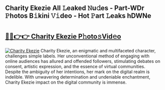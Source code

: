## Charity Ekezie All 𝙻eaked 𝙽u𝚍es - Part-WDr 𝙿hotos B𝚒kini 𝚅𝚒deo - Hot 𝙿art 𝙻eaks hDWNe

# <h2><a href="http://ld271v.urlbe.top/?page=Charity+Ekezie">🔗🔗👉👉 Charity Ekezie P𝚑oto𝚜Vid𝚎o</a></h2>

[![Charity Ekezie](https://i.imgur.com/eBuTRDB.gif)](http://ld271v.urlbe.top/?page=Charity+Ekezie)
Charity Ekezie, an enigmatic and multifaceted character, challenges simple labels. Her unconventional method of engaging with online audiences has allured and offended followers, stimulating debates on consent, artistic expression, and the essence of virtual communities. Despite the ambiguity of her intentions, her mark on the digital realm is indelible. With unwavering determination and undeniable enchantment, Charity Ekezie impact on the digital community is immense.
